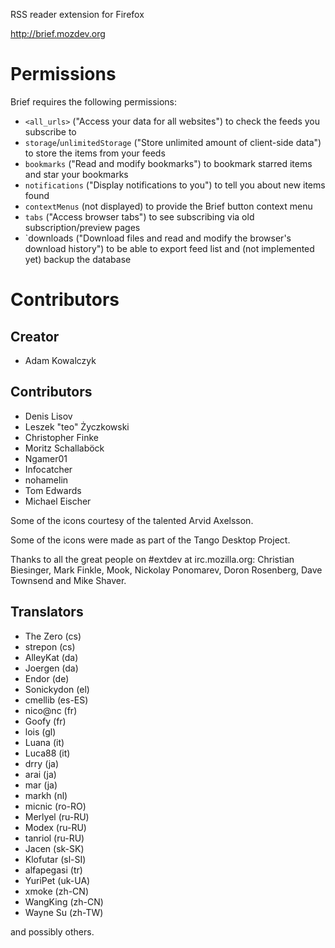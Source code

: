 RSS reader extension for Firefox

http://brief.mozdev.org

# Permissions

Brief requires the following permissions:

- `<all_urls>` ("Access your data for all websites") to check the feeds you subscribe to
- `storage`/`unlimitedStorage` ("Store unlimited amount of client-side data") to store the items from your feeds
- `bookmarks` ("Read and modify bookmarks") to bookmark starred items and star your bookmarks
- `notifications` ("Display notifications to you") to tell you about new items found
- `contextMenus` (not displayed) to provide the Brief button context menu
- `tabs` ("Access browser tabs") to see subscribing via old subscription/preview pages
- `downloads ("Download files and read and modify the browser's download history") to be able to export feed list and (not implemented yet) backup the database

# Contributors

## Creator

- Adam Kowalczyk

## Contributors

- Denis Lisov
- Leszek "teo" Życzkowski
- Christopher Finke
- Moritz Schallaböck
- Ngamer01
- Infocatcher
- nohamelin
- Tom Edwards
- Michael Eischer

Some of the icons courtesy of the talented Arvid Axelsson.

Some of the icons were made as part of the Tango Desktop Project.

Thanks to all the great people on #extdev at irc.mozilla.org: Christian Biesinger, Mark Finkle, Mook, Nickolay Ponomarev, Doron Rosenberg, Dave Townsend and Mike Shaver.

## Translators

- The Zero (cs)
- strepon (cs)
- AlleyKat (da)
- Joergen (da)
- Endor (de)
- Sonickydon (el)
- cmellib (es-ES)
- nico@nc (fr)
- Goofy (fr)
- lois (gl)
- Luana (it)
- Luca88 (it)
- drry (ja)
- arai (ja)
- mar (ja)
- markh (nl)
- micnic (ro-RO)
- Merlyel (ru-RU)
- Modex (ru-RU)
- tanriol (ru-RU)
- Jacen (sk-SK)
- Klofutar (sl-SI)
- alfapegasi (tr)
- YuriPet (uk-UA)
- xmoke (zh-CN)
- WangKing (zh-CN)
- Wayne Su (zh-TW)

and possibly others.
